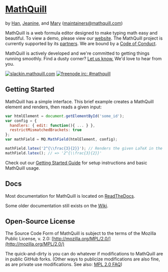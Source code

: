 # [MathQuill](http://mathquill.github.com)

by [Han](http://github.com/laughinghan), [Jeanine](http://github.com/jneen), and [Mary](http://github.com/stufflebear) (maintainers@mathquill.com)

MathQuill is a web formula editor designed to make typing math easy and beautiful. To view a demo, please view our [website](http://mathquill.com/). The MathQuill project is currently supported by its [partners](http://mathquill.com/partners.html). We are bound by a [Code of Conduct](http://docs.mathquill.com/en/latest/Code_of_Conduct/).

MathQuill is actively developed and we're committed to getting things running smoothly. Find a dusty corner? [Let us know.](https://github.com/mathquill/mathquill/issues) We'd love to hear from you.

[<img alt="slackin.mathquill.com" src="http://slackin.mathquill.com/badge.svg" align="top">](http://slackin.mathquill.com)
[<img alt="freenode irc: #mathquill" src="https://img.shields.io/badge/%20freenode%20irc%20-%20%23mathquill%20-brightgreen.svg" align="top">](http://webchat.freenode.net/?channels=mathquill)

## Getting Started

MathQuill has a simple interface. This brief example creates a MathQuill element and renders, then reads a given input:
```javascript
var htmlElement = document.getElementById('some_id');
var config = {
  handlers: { edit: function(){ ... } },
  restrictMismatchedBrackets: true
};
var mathField = MQ.MathField(htmlElement, config);

mathField.latex('2^{\\frac{3}{2}}'); // Renders the given LaTeX in the MathQuill field
mathField.latex(); // => '2^{\\frac{3}{2}}'
```

Check out our [Getting Started Guide](http://docs.mathquill.com/en/latest/Getting_Started/) for setup instructions and basic MathQuill usage.

## Docs

Most documentation for MathQuill is located on [ReadTheDocs](http://docs.mathquill.com/en/latest/).

Some older documentation still exists on the [Wiki](https://github.com/mathquill/mathquill/wiki).

## Open-Source License

The Source Code Form of MathQuill is subject to the terms of the Mozilla Public
License, v. 2.0: [http://mozilla.org/MPL/2.0/](http://mozilla.org/MPL/2.0/)

The quick-and-dirty is you can do whatever if modifications to MathQuill are in
public GitHub forks. (Other ways to publicize modifications are also fine, as
are private use modifications. See also: [MPL 2.0 FAQ](https://www.mozilla.org/en-US/MPL/2.0/FAQ/))
